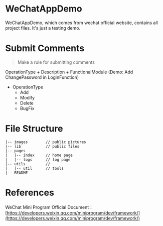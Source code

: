 # WeChatAppDemo

WeChatAppDemo, which comes from wechat official website, contains all project files. It's just a testing demo.

# Submit Comments

> Make a rule for submitting comments

OperationType + Description + FunctionalModule (Demo: Add ChangePassword in LoginFunction)

+ OperationType
    + Add
    + Modify
    + Delete
    + BugFix

# File Structure
```
|-- images        // public pictures
|-- lib           // public files
|-- pages         
|   |-- index     // home page
|   |-- logs      // log page
|-- utils         // 
|   |-- util      // tools
|-- README        
```
# References

WeChat Mini Program Official Document：[https://developers.weixin.qq.com/miniprogram/dev/framework/](https://developers.weixin.qq.com/miniprogram/dev/framework/)

